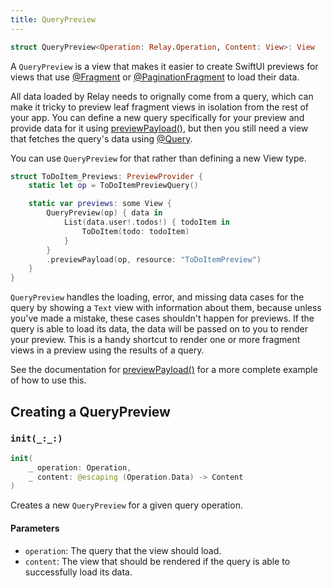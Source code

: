 ```yaml
---
title: QueryPreview
---
```


```swift
struct QueryPreview<Operation: Relay.Operation, Content: View>: View
```

A `QueryPreview` is a view that makes it easier to create SwiftUI previews for views that use [@Fragment](fragment.md) or [@PaginationFragment](pagination-fragment.md) to load their data.

All data loaded by Relay needs to orignally come from a query, which can make it tricky to preview leaf fragment views in isolation from the rest of your app. You can define a new query specifically for your preview and provide data for it using [previewPayload()](preview-payload.mdx), but then you still need a view that fetches the query's data using [@Query](query.md).

You can use `QueryPreview` for that rather than defining a new View type.

```swift
struct ToDoItem_Previews: PreviewProvider {
    static let op = ToDoItemPreviewQuery()

    static var previews: some View {
        QueryPreview(op) { data in
            List(data.user!.todos!) { todoItem in
                ToDoItem(todo: todoItem)
            }
        }
        .previewPayload(op, resource: "ToDoItemPreview")
    }
}
```

`QueryPreview` handles the loading, error, and missing data cases for the query by showing a `Text` view with information about them, because unless you've made a mistake, these cases shouldn't happen for previews. If the query is able to load its data, the data will be passed on to you to render your preview. This is a handy shortcut to render one or more fragment views in a preview using the results of a query.

See the documentation for [previewPayload()](preview-payload.mdx) for a more complete example of how to use this.

## Creating a QueryPreview
 
### `init(_:_:)`

```swift
init(
    _ operation: Operation,
    _ content: @escaping (Operation.Data) -> Content
)
```

Creates a new `QueryPreview` for a given query operation.

#### Parameters

- `operation`: The query that the view should load.
- `content`: The view that should be rendered if the query is able to successfully load its data.